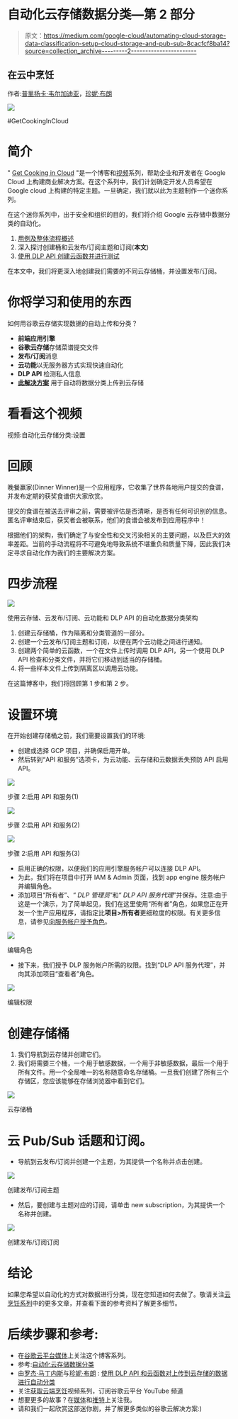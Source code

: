 # 自动化云存储数据分类—第 2 部分

> 原文：<https://medium.com/google-cloud/automating-cloud-storage-data-classification-setup-cloud-storage-and-pub-sub-8cacfcf8ba14?source=collection_archive---------2----------------------->

## 在云中烹饪

作者:[普里扬卡·韦尔加迪亚](https://twitter.com/pvergadia)，[珍妮·布朗](https://twitter.com/jbrojbrojbro)

![](img/c4bcbde49cdae22ad3e3f5c644ded927.png)

#GetCookingInCloud

# **简介**

" [Get Cooking in Cloud](/@pvergadia/get-cooking-in-cloud-an-introduction-5b3b90de534e) "是一个博客和[视频](https://www.youtube.com/playlist?list=PLIivdWyY5sqIOyeovvRapCjXCZykZMLAe)系列，帮助企业和开发者在 Google Cloud 上构建商业解决方案。在这个系列中，我们计划确定开发人员希望在 Google cloud 上构建的特定主题。一旦确定，我们就以此为主题制作一个迷你系列。

在这个迷你系列中，出于安全和组织的目的，我们将介绍 Google 云存储中数据分类的自动化。

1.  [用例及整体流程概述](/google-cloud/automating-cloud-storage-data-classification-overview-35a63f39bb02)
2.  深入探讨创建桶和云发布/订阅主题和订阅(**本文**)
3.  [使用 DLP API 创建云函数并进行测试](/google-cloud/automating-cloud-storage-data-classification-dlp-api-and-cloud-function-7546b3763203)

在本文中，我们将更深入地创建我们需要的不同云存储桶，并设置发布/订阅。

# 你将学习和使用的东西

如何用谷歌云存储实现数据的自动上传和分类？

*   **前端应用引擎**
*   **谷歌云存储**存储菜谱提交文件
*   **发布/订阅**消息
*   **云功能**以无服务器方式实现快速自动化
*   **DLP API** 检测私人信息
*   [**此解决方案**](https://cloud.google.com/solutions/automating-classification-of-data-uploaded-to-cloud-storage) 用于自动将数据分类上传到云存储

# 看看这个视频

视频:自动化云存储分类:设置

# 回顾

晚餐赢家(Dinner Winner)是一个应用程序，它收集了世界各地用户提交的食谱，并发布定期的获奖食谱供大家欣赏。

提交的食谱在被送去评审之前，需要被评估是否清晰，是否有任何可识别的信息。匿名评审结束后，获奖者会被联系，他们的食谱会被发布到应用程序中！

根据他们的架构，我们确定了与安全性和交叉污染相关的主要问题，以及巨大的效率差距。当前的手动流程将不可避免地导致系统不堪重负和质量下降，因此我们决定寻求自动化作为我们的主要解决方案。

# **四步流程**

![](img/caba0c398c035a77cac136678e8dd007.png)

使用云存储、云发布/订阅、云功能和 DLP API 的自动化数据分类架构

1.  创建云存储桶，作为隔离和分类管道的一部分。
2.  创建一个云发布/订阅主题和订阅，以便在两个云功能之间进行通知。
3.  创建两个简单的云函数，一个在文件上传时调用 DLP API，另一个使用 DLP API 检查和分类文件，并将它们移动到适当的存储桶。
4.  将一些样本文件上传到隔离区以调用云功能。

在这篇博客中，我们将回顾第 1 步和第 2 步。

# **设置环境**

在开始创建存储桶之前，我们需要设置我们的环境:

*   创建或选择 GCP 项目，并确保启用开单。
*   然后转到“API 和服务”选项卡，为云功能、云存储和云数据丢失预防 API 启用 API。

![](img/a83ad02b864f85251ad0dcc59c60d04b.png)

步骤 2:启用 API 和服务(1)

![](img/2e29782641e25cc2fe20b2f94ead54c0.png)

步骤 2:启用 API 和服务(2)

![](img/44d23d2618f3eee2884068dee970c81c.png)

步骤 2:启用 API 和服务(3)

*   启用正确的权限，以便我们的应用引擎服务帐户可以连接 DLP API。
*   为此，我们将在项目中打开 IAM & Admin 页面，找到 app engine 服务帐户并编辑角色。
*   添加项目“所有者”、“ *DLP 管理员*”和“ *DLP API 服务代理*”并保存。注意:由于这是一个演示，为了简单起见，我们在这里使用“所有者”角色，如果您正在开发一个生产应用程序，请指定比**项目>所有者**更细粒度的权限。有关更多信息，请参见[向服务帐户授予角色](https://cloud.google.com/iam/docs/granting-roles-to-service-accounts)。

![](img/10bf4f9f890cf217f3e446afae213317.png)

编辑角色

*   接下来，我们授予 DLP 服务帐户所需的权限。找到“DLP API 服务代理”，并向其添加项目“查看者”角色。

![](img/5ad46690ef5660993d878a2f899838c4.png)

编辑权限

# **创建存储桶**

1.  我们导航到云存储并创建它们。
2.  我们将需要三个桶，一个用于敏感数据，一个用于非敏感数据，最后一个用于所有文件。用一个全局唯一的名称随意命名存储桶。一旦我们创建了所有三个存储区，您应该能够在存储浏览器中看到它们。

![](img/b9dfeccbb56275e77e7c9ec085d5384f.png)

云存储桶

# **云 Pub/Sub 话题和订阅**。

*   导航到云发布/订阅并创建一个主题，为其提供一个名称并点击创建。

![](img/a92b596380878de90a336f8f0f0ccf45.png)

创建发布/订阅主题

*   然后，要创建与主题对应的订阅，请单击 new subscription，为其提供一个名称并创建。

![](img/59fef4cfad9da935f32d396888e2b39a.png)

创建发布/订阅订阅

# 结论

如果您希望以自动化的方式对数据进行分类，现在您知道如何去做了。敬请关注[云烹饪系列](/@pvergadia/get-cooking-in-cloud-an-introduction-5b3b90de534e)中的更多文章，并查看下面的参考资料了解更多细节。

# 后续步骤和参考:

*   在[谷歌云平台媒体](https://medium.com/google-cloud)上关注这个博客系列。
*   参考:[自动化云存储数据分类](https://cloud.google.com/solutions/automating-classification-of-data-uploaded-to-cloud-storage?utm_source=youtube&utm_medium=Unpaidsocial&utm_campaign=pri-20200213-Automating-Classification)
*   由[罗杰·马丁内斯](https://medium.com/u/e7724d73a96?source=post_page-----35a63f39bb02----------------------)与[珍妮·布朗](https://medium.com/u/155d53c7be8b?source=post_page-----35a63f39bb02----------------------) : [使用 DLP API 和云函数对上传到云存储的数据进行自动分类](https://codelabs.developers.google.com/codelabs/cloud-storage-dlp-functions/#0)
*   关注[获取云端烹饪](https://www.youtube.com/watch?v=pxp7uYUjH_M)视频系列，订阅谷歌云平台 YouTube 频道
*   想要更多的故事？在[媒体](/@pvergadia/)和[推特](https://twitter.com/pvergadia)上关注我。
*   请和我们一起欣赏这部迷你剧，并了解更多类似的谷歌云解决方案:)